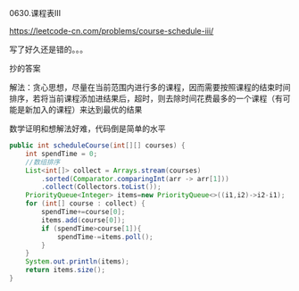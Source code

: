 0630.课程表III

https://leetcode-cn.com/problems/course-schedule-iii/

写了好久还是错的。。。

抄的答案



解法：贪心思想，尽量在当前范围内进行多的课程，因而需要按照课程的结束时间排序，若将当前课程添加进结果后，超时，则去除时间花费最多的一个课程（有可能是新加入的课程）来达到最优的结果



数学证明和想解法好难，代码倒是简单的水平



```java
public int scheduleCourse(int[][] courses) {
    int spendTime = 0;
    //数组排序
    List<int[]> collect = Arrays.stream(courses)
        .sorted(Comparator.comparingInt(arr -> arr[1]))
        .collect(Collectors.toList());
    PriorityQueue<Integer> items=new PriorityQueue<>((i1,i2)->i2-i1);
    for (int[] course : collect) {
        spendTime+=course[0];
        items.add(course[0]);
        if (spendTime>course[1]){
            spendTime-=items.poll();
        }
    }
    System.out.println(items);
    return items.size();
}
```

